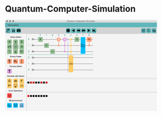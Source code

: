 # Quantum-Computer-Simulation

![](https://github.com/kburova/Quantum-Computer-Simulation/blob/master/ScreenShot.png)
